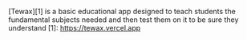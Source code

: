 [Tewax][1] is a basic educational app designed to teach students the fundamental subjects needed and then test them on it to be sure they understand
[1]: https://tewax.vercel.app
